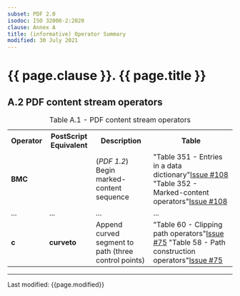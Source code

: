 ```yaml
---
subset: PDF 2.0
isodoc: ISO 32000-2:2020
clause: Annex A
title: (informative) Operator Summary
modified: 30 July 2021
---
```


<link rel="stylesheet" href="../assets/iso-style.css">
<div class="isostyle">

<h1>{{ page.clause }}. {{ page.title }}</h1>


<h2 id="HA.2">A.2 PDF content stream operators</h2>

<table>
  <caption id="TableA.1">Table A.1 - PDF content stream operators</caption>
  <tr>
    <th>Operator</th>
    <th>PostScript Equivalent</th>
    <th>Description</th>
    <th>Table</th>
  </tr>
  <tr>
    <td><b>BMC</b></td>
    <td></td>
    <td>(<i>PDF 1.2</i>) Begin marked-content sequence</td>
    <td>
      <span class="deleted-text">"Table 351 - Entries in a data dictionary"<span class="deleted-tooltiptext"><a href="https://github.com/pdf-association/pdf-issues/issues/108">Issue #108</a></span></span>
      <span class="new-text">"Table 352 - Marked-content operators"<span class="new-tooltiptext"><a href="https://github.com/pdf-association/pdf-issues/issues/108">Issue #108</a></span></span>
    </td>
  </tr>
  <tr>
    <td>...</td>
    <td>...</td>
    <td>...</td>
    <td>...</td>
  </tr>
  <tr>
    <td><b>c</b></td>
    <td><b>curveto</b></td>
    <td>Append curved segment to path (three control points)</td>
    <td>
      <span class="deleted-text">"Table 60 - Clipping path operators"<span class="deleted-tooltiptext"><a href="https://github.com/pdf-association/pdf-issues/issues/75">Issue #75</a></span></span>
      <span class="new-text">"Table 58 - Path construction operators"<span class="new-tooltiptext"><a href="https://github.com/pdf-association/pdf-issues/issues/75">Issue #75</a></span></span>
    </td>
  </tr>
</table>


</div>


<hr>
<p class="footnote">Last modified: {{page.modified}}</p>
